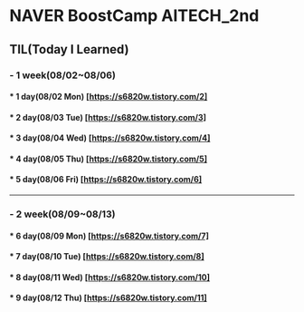 # NAVER BoostCamp AITECH_2nd

## TIL(Today I Learned)
### - 1 week(08/02~08/06)
####  * 1 day(08/02 Mon) [https://s6820w.tistory.com/2]
####  * 2 day(08/03 Tue) [https://s6820w.tistory.com/3]
####  * 3 day(08/04 Wed) [https://s6820w.tistory.com/4]
####  * 4 day(08/05 Thu) [https://s6820w.tistory.com/5]
####  * 5 day(08/06 Fri) [https://s6820w.tistory.com/6]
----------------------------------------------------------
### - 2 week(08/09~08/13)
####  * 6 day(08/09 Mon) [https://s6820w.tistory.com/7]
####  * 7 day(08/10 Tue) [https://s6820w.tistory.com/8]
####  * 8 day(08/11 Wed) [https://s6820w.tistory.com/10]
####  * 9 day(08/12 Thu) [https://s6820w.tistory.com/11]
####
